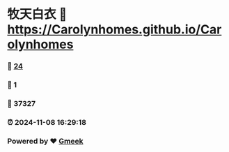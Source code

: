 # 牧天白衣 :link: https://Carolynhomes.github.io/Carolynhomes 
### :page_facing_up: [24](https://Carolynhomes.github.io/Carolynhomes/tag.html) 
### :speech_balloon: 1 
### :hibiscus: 37327 
### :alarm_clock: 2024-11-08 16:29:18 
### Powered by :heart: [Gmeek](https://github.com/Meekdai/Gmeek)
